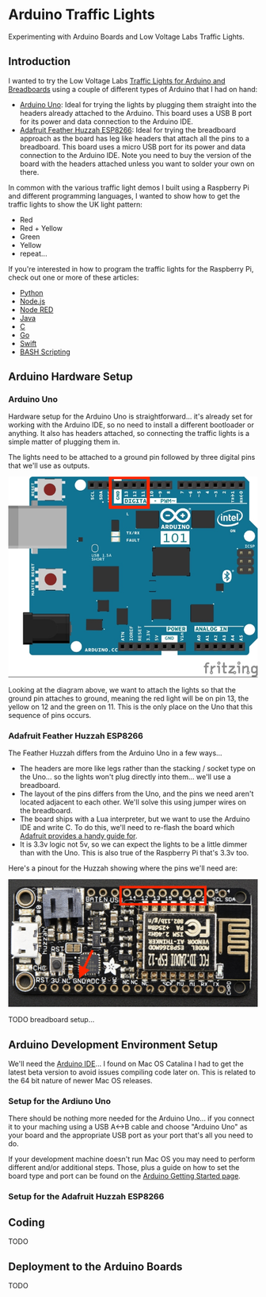 # Arduino Traffic Lights

Experimenting with Arduino Boards and Low Voltage Labs Traffic Lights.

## Introduction

I wanted to try the Low Voltage Labs [Traffic Lights for Arduino and Breadboards](https://www.amazon.com/dp/B07N7V3VWS) using a couple of different types of Arduino that I had on hand:

* [Arduino Uno](https://www.arduino.cc/en/Guide/ArduinoUno): Ideal for trying the lights by plugging them straight into the headers already attached to the Arduino.  This board uses a USB B port for its power and data connection to the Arduino IDE.
* [Adafruit Feather Huzzah ESP8266](https://learn.adafruit.com/adafruit-feather-huzzah-esp8266/overview): Ideal for trying the breadboard approach as the board has leg like headers that attach all the pins to a breadboard.  This board uses a micro USB port for its power and data connection to the Arduino IDE.  Note you need to buy the version of the board with the headers attached unless you want to solder your own on there.

In common with the various traffic light demos I built using a Raspberry Pi and different programming languages, I wanted to show how to get the traffic lights to show the UK light pattern:

* Red
* Red + Yellow
* Green
* Yellow
* repeat...

If you're interested in how to program the traffic lights for the Raspberry Pi, check out one or more of these articles:

* [Python](https://simonprickett.dev/playing-with-raspberry-pi-traffic-lights/)
* [Node.js](https://simonprickett.dev/raspberry-pi-coding-with-node-js-traffic-lights/)
* [Node RED](https://simonprickett.dev/raspberry-pi-coding-with-node-red-traffic-lights/)
* [Java](https://simonprickett.dev/playing-with-raspberry-pi-gpio-pins-and-traffic-lights-in-java)
* [C](https://simonprickett.dev/gpio-access-in-c-with-raspberry-pi-traffic-lights)
* [Go](https://simonprickett.dev/raspberry-pi-coding-in-go-traffic-lights)
* [Swift](https://simonprickett.dev/raspberry-pi-coding-in-swift-traffic-lights/)
* [BASH Scripting](https://simonprickett.dev/controlling-raspberry-pi-gpio-pins-from-bash-scripts-traffic-lights)

## Arduino Hardware Setup

### Arduino Uno

Hardware setup for the Arduino Uno is straightforward... it's already set for working with the Arduino IDE, so no need to install a different bootloader or anything.  It also has headers attached, so connecting the traffic lights is a simple matter of plugging them in.

The lights need to be attached to a ground pin followed by three digital pins that we'll use as outputs.

![Arduino Uno](arduino_uno.jpg)

Looking at the diagram above, we want to attach the lights so that the ground pin attaches to ground, meaning the red light will be on pin 13, the yellow on 12 and the green on 11.  This is the only place on the Uno that this sequence of pins occurs.

### Adafruit Feather Huzzah ESP8266

The Feather Huzzah differs from the Arduino Uno in a few ways...

* The headers are more like legs rather than the stacking / socket type on the Uno... so the lights won't plug directly into them... we'll use a breadboard.
* The layout of the pins differs from the Uno, and the pins we need aren't located adjacent to each other.  We'll solve this using jumper wires on the breadboard.
* The board ships with a Lua interpreter, but we want to use the Arduino IDE and write C.  To do this, we'll need to re-flash the board which [Adafruit provides a handy guide for](https://learn.adafruit.com/adafruit-feather-huzzah-esp8266/using-arduino-ide).
* It is 3.3v logic not 5v, so we can expect the lights to be a little dimmer than with the Uno.  This is also true of the Raspberry Pi that's 3.3v too.

Here's a pinout for the Huzzah showing where the pins we'll need are:

![Adafruit Feather Huzzah](adafruit_feather_huzzah.jpg)

TODO breadboard setup...

## Arduino Development Environment Setup

We'll need the [Arduino IDE](https://www.arduino.cc/en/Main/Software)... I found on Mac OS Catalina I had to get the latest beta version to avoid issues compiling code later on.  This is related to the 64 bit nature of newer Mac OS releases.

### Setup for the Ardiuno Uno

There should be nothing more needed for the Arduino Uno... if you connect it to your maching using a USB A<->B cable and choose "Arduino Uno" as your board and the appropriate USB port as your port that's all you need to do.

If your development machine doesn't run Mac OS you may need to perform different and/or additional steps.  Those, plus a guide on how to set the board type and port can be found on the [Arduino Getting Started page](https://www.arduino.cc/en/Guide/HomePage).

### Setup for the Adafruit Huzzah ESP8266

## Coding

TODO

## Deployment to the Arduino Boards

TODO
